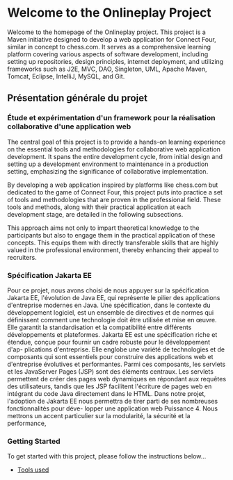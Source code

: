 Welcome to the Onlineplay Project
=================================

Welcome to the homepage of the Onlineplay project. This project is a
Maven initiative designed to develop a web application for Connect Four,
similar in concept to chess.com. It serves as a comprehensive learning
platform covering various aspects of software development, including
setting up repositories, design principles, internet deployment, and
utilizing frameworks such as J2E, MVC, DAO, Singleton, UML, Apache
Maven, Tomcat, Eclipse, IntelliJ, MySQL, and Git.

Présentation générale du projet
-------------------------------

### Étude et expérimentation d'un framework pour la réalisation collaborative d'une application web

The central goal of this project is to provide a hands-on learning
experience on the essential tools and methodologies for collaborative
web application development. It spans the entire development cycle, from
initial design and setting up a development environment to maintenance
in a production setting, emphasizing the significance of collaborative
implementation.

By developing a web application inspired by platforms like chess.com but
dedicated to the game of Connect Four, this project puts into practice a
set of tools and methodologies that are proven in the professional
field. These tools and methods, along with their practical application
at each development stage, are detailed in the following subsections.

This approach aims not only to impart theoretical knowledge to the
participants but also to engage them in the practical application of
these concepts. This equips them with directly transferable skills that
are highly valued in the professional environment, thereby enhancing
their appeal to recruiters.

### Spécification Jakarta EE

Pour ce projet, nous avons choisi de nous appuyer sur la spécification
Jakarta EE, l'évolution de Java EE, qui représente le pilier des
applications d'entreprise modernes en Java. Une spécification, dans le
contexte du développement logiciel, est un ensemble de directives et de
normes qui définissent comment une technologie doit être utilisée et
mise en œuvre. Elle garantit la standardisation et la compatibilité
entre différents développements et plateformes. Jakarta EE est une
spécification riche et étendue, conçue pour fournir un cadre robuste
pour le développement d'ap- plications d'entreprise. Elle englobe une
variété de technologies et de composants qui sont essentiels pour
construire des applications web et d'entreprise évolutives et
performantes. Parmi ces composants, les servlets et les JavaServer Pages
(JSP) sont des éléments centraux. Les servlets permettent de créer des
pages web dynamiques en répondant aux requêtes des utilisateurs, tandis
que les JSP facilitent l'écriture de pages web en intégrant du code Java
directement dans le HTML. Dans notre projet, l'adoption de Jakarta EE
nous permettra de tirer parti de ses nombreuses fonctionnalités pour
déve- lopper une application web Puissance 4. Nous mettrons un accent
particulier sur la modularité, la sécurité et la performance,

### Getting Started

To get started with this project, please follow the instructions
below...

- [Tools used](outils-utilises/outils-utilises.md)

